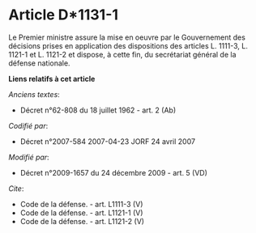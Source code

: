 # Article D*1131-1

Le Premier ministre assure la mise en oeuvre par le Gouvernement des décisions prises en application des dispositions des
articles L. 1111-3, L. 1121-1 et L. 1121-2 et dispose, à cette fin, du secrétariat général de la défense nationale.

**Liens relatifs à cet article**

_Anciens textes_:

  - Décret n°62-808 du 18 juillet 1962 - art. 2 (Ab)

_Codifié par_:

  - Décret n°2007-584 2007-04-23 JORF 24 avril 2007

_Modifié par_:

  - Décret n°2009-1657 du 24 décembre 2009 - art. 5 (VD)

_Cite_:

  - Code de la défense. - art. L1111-3 (V)
  - Code de la défense. - art. L1121-1 (V)
  - Code de la défense. - art. L1121-2 (V)
